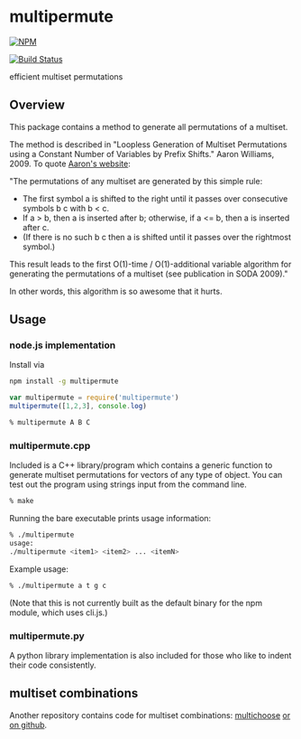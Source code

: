 # multipermute

[![NPM](https://nodei.co/npm/multipermute.png?global=true)](https://nodei.co/npm/multipermute/)

[![Build Status](https://travis-ci.org/ekg/multipermute.svg)](https://travis-ci.org/ekg/multipermute)

efficient multiset permutations

## Overview

This package contains a method to generate all permutations of a multiset.

The method is described in "Loopless Generation of Multiset Permutations using a Constant Number of Variables by Prefix Shifts." Aaron Williams, 2009. To quote [Aaron's website](http://webhome.cs.uvic.ca/~haron/):

"The permutations of any multiset are generated by this simple rule:

- The first symbol a is shifted to the right until it passes over consecutive symbols b c with b < c. 
- If a > b, then a is inserted after b; otherwise, if a <= b, then a is inserted after c. 
- (If there is no such b c then a is shifted until it passes over the rightmost symbol.)

This result leads to the first O(1)-time / O(1)-additional variable algorithm for generating the permutations of a multiset (see publication in SODA 2009)."

In other words, this algorithm is so awesome that it hurts.

## Usage

### node.js implementation

Install via

``` bash
npm install -g multipermute
```

``` js
var multipermute = require('multipermute')
multipermute([1,2,3], console.log)
```

``` bash
% multipermute A B C
```

### multipermute.cpp

Included is a C++ library/program which contains a generic function to generate multiset permutations for vectors of any type of object. 
You can test out the program using strings input from the command line.

``` bash
% make
```

Running the bare executable prints usage information:

``` bash
% ./multipermute
usage: 
./multipermute <item1> <item2> ... <itemN>
```

Example usage:

``` bash
% ./multipermute a t g c
```

(Note that this is not currently built as the default binary for the npm module, which uses cli.js.)

### multipermute.py

A python library implementation is also included for those who like to indent their code consistently.

## multiset combinations

Another repository contains code for multiset combinations: [multichoose](https://npmjs.org/package/multichoose) [or on github](https://github.com/ekg/multichoose).
